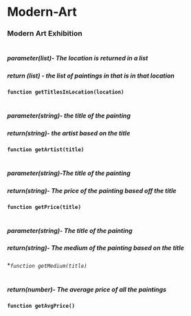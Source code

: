 # Modern-Art

### Modern Art Exhibition
#

##### parameter(list)- The location is returned in a list

##### return (list) - the list of paintings in that is in that location

**`function getTitlesInLocation(location)`**

#

##### parameter(string)- the title of the painting

##### return(string)- the artist based on the title 

**`function getArtist(title)`**

#
##### parameter(string)-The title of the painting

##### return(string)- The price of the painting based off the title
**`function getPrice(title)`**

#

##### parameter(string)- The title of the painting

##### return(string)- The medium of the painting based on the title

**`function getMedium(title)`*

#

##### return(number)- The average price of all the paintings
**`function getAvgPrice()`**

#
